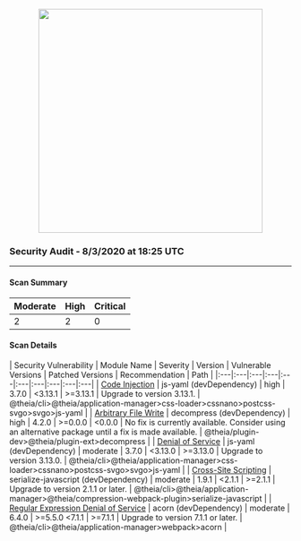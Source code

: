 <div align='center'><br /><img src="https://raw.githubusercontent.com/theia-ide/security-audit/master/assets/security-header.png" width="400px"/></div>

### Security Audit - 8/3/2020 at 18:25 UTC
-- -

#### Scan Summary

| Moderate | High | Critical |
|:---|:---|:---|
| 2 | 2 | 0 |


#### Scan Details

| Security Vulnerability | Module Name | Severity | Version | Vulnerable Versions | Patched Versions | Recommendation | Path |
|:---|:---|:---|:---|:---|:---|:---|:---|:---|:---|
| [Code Injection](https://npmjs.com/advisories/813) | js-yaml (devDependency) | high | 3.7.0 | <3.13.1 | >=3.13.1 | Upgrade to version 3.13.1. | @theia/cli>@theia/application-manager>css-loader>cssnano>postcss-svgo>svgo>js-yaml |
| [Arbitrary File Write](https://npmjs.com/advisories/1217) | decompress (devDependency) | high | 4.2.0 | >=0.0.0 | <0.0.0 | No fix is currently available. Consider using an alternative package until a fix is made available. | @theia/plugin-dev>@theia/plugin-ext>decompress |
| [Denial of Service](https://npmjs.com/advisories/788) | js-yaml (devDependency) | moderate | 3.7.0 | <3.13.0 | >=3.13.0 | Upgrade to version 3.13.0. | @theia/cli>@theia/application-manager>css-loader>cssnano>postcss-svgo>svgo>js-yaml |
| [Cross-Site Scripting](https://npmjs.com/advisories/1426) | serialize-javascript (devDependency) | moderate | 1.9.1 | <2.1.1 | >=2.1.1 | Upgrade to version 2.1.1 or later. | @theia/cli>@theia/application-manager>@theia/compression-webpack-plugin>serialize-javascript |
| [Regular Expression Denial of Service](https://npmjs.com/advisories/1488) | acorn (devDependency) | moderate | 6.4.0 | >=5.5.0 <7.1.1 | >=7.1.1 | Upgrade to version 7.1.1 or later. | @theia/cli>@theia/application-manager>webpack>acorn |

